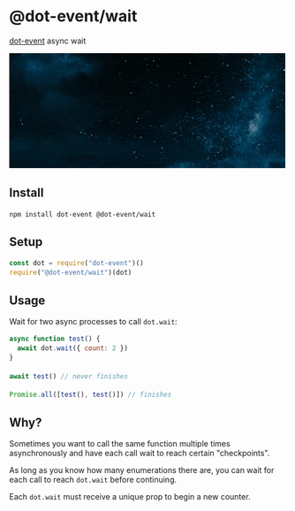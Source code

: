 # @dot-event/wait

[dot-event](https://github.com/dot-event/dot-event#readme) async wait

![wait](wait.gif)

## Install

```bash
npm install dot-event @dot-event/wait
```

## Setup

```js
const dot = require("dot-event")()
require("@dot-event/wait")(dot)
```

## Usage

Wait for two async processes to call `dot.wait`:

```js
async function test() {
  await dot.wait({ count: 2 })
}

await test() // never finishes

Promise.all([test(), test()]) // finishes
```

## Why?

Sometimes you want to call the same function multiple times asynchronously and have each call wait to reach certain "checkpoints".

As long as you know how many enumerations there are, you can wait for each call to reach `dot.wait` before continuing.

Each `dot.wait` must receive a unique prop to begin a new counter.
